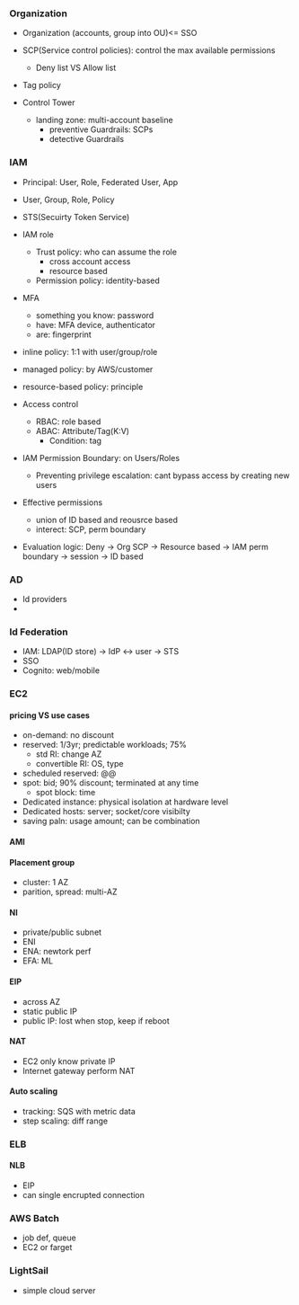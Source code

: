 
### Organization
- Organization (accounts, group into OU)<= SSO

- SCP(Service control policies): control the max available permissions
  - Deny list VS Allow list
- Tag policy

- Control Tower
  - landing zone: multi-account baseline
    - preventive Guardrails: SCPs
    - detective Guardrails

### IAM
- Principal: User, Role, Federated User, App
- User, Group, Role, Policy

- STS(Secuirty Token Service)
- IAM role
  - Trust policy: who can assume the role
    - cross account access
    - resource based
  - Permission policy: identity-based

- MFA
  - something you know: password
  - have: MFA device, authenticator
  - are: fingerprint

- inline policy: 1:1 with user/group/role
- managed policy: by AWS/customer
- resource-based policy: principle
- Access control
  - RBAC: role based
  - ABAC: Attribute/Tag(K:V)
    - Condition: tag
- IAM Permission Boundary: on Users/Roles
  - Preventing privilege escalation: cant bypass access by creating new users

- Effective permissions
  - union of ID based and reousrce based
  - interect: SCP, perm boundary

- Evaluation logic: Deny -> Org SCP -> Resource based -> IAM perm boundary -> session -> ID based

### AD
- Id providers
- 
### Id Federation
- IAM: LDAP(ID store) -> IdP <-> user -> STS
- SSO
- Cognito: web/mobile




### EC2

#### pricing VS use cases
- on-demand: no discount
- reserved: 1/3yr; predictable workloads; 75%
  - std RI: change AZ
  - convertible RI: OS, type
- scheduled reserved: @@ 
- spot: bid; 90% discount; terminated at any time
  - spot block: time
- Dedicated instance: physical isolation at hardware level
- Dedicated hosts: server; socket/core visibilty
- saving paln: usage amount; can be combination

#### AMI

#### Placement group

- cluster: 1 AZ
- parition, spread: multi-AZ

#### NI
- private/public subnet
- ENI
- ENA: newtork perf 
- EFA: ML

#### EIP
- across AZ
- static public IP
- public IP: lost when stop, keep if reboot
#### NAT

- EC2 only know private IP
- Internet gateway perform NAT

#### Auto scaling
- tracking: SQS with metric data
- step scaling: diff range


### ELB

#### NLB

- EIP
- can single encrupted connection

### AWS Batch
- job def, queue
- EC2 or farget

### LightSail
- simple cloud server

























